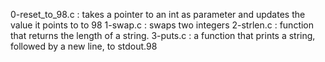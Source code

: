 0-reset_to_98.c : takes a pointer to an int as parameter and updates the value it points to to 98
1-swap.c : swaps two integers
2-strlen.c : function that returns the length of a string.
3-puts.c : a function that prints a string, followed by a new line, to stdout.98
